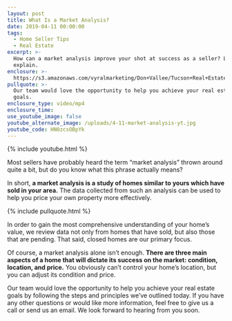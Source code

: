 ```yaml
---
layout: post
title: What Is a Market Analysis?
date: 2019-04-11 00:00:00
tags:
  - Home Seller Tips
  - Real Estate
excerpt: >-
  How can a market analysis improve your shot at success as a seller? Let us
  explain.
enclosure: >-
  https://s3.amazonaws.com/vyralmarketing/Don+Vallee/Tucson+Real+Estate+Agent-+What+Is+a+Market+Analysis_.mp4
pullquote: >-
  Our team would love the opportunity to help you achieve your real estate
  goals.
enclosure_type: video/mp4
enclosure_time:
use_youtube_image: false
youtube_alternate_image: /uploads/4-11-market-analysis-yt.jpg
youtube_code: HN0zcsOBpYk
---
```


{% include youtube.html %}

Most sellers have probably heard the term “market analysis” thrown around quite a bit, but do you know what this phrase actually means?

In short, **a market analysis is a study of homes similar to yours which have sold in your area.** The data collected from such an analysis can be used to help you price your own property more effectively.

{% include pullquote.html %}

In order to gain the most comprehensive understanding of your home’s value, we review data not only from homes that have sold, but also those that are pending. That said, closed homes are our primary focus.&nbsp;

Of course, a market analysis alone isn’t enough. **There are three main aspects of a home that will dictate its success on the market: condition, location, and price.** You obviously can’t control your home’s location, but you can adjust its condition and price.&nbsp;

Our team would love the opportunity to help you achieve your real estate goals by following the steps and principles we’ve outlined today. If you have any other questions or would like more information, feel free to give us a call or send us an email. We look forward to hearing from you soon.